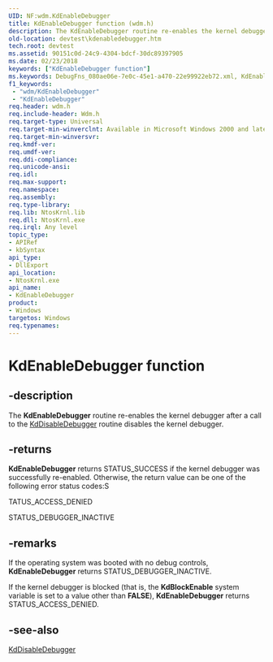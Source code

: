 ```yaml
---
UID: NF:wdm.KdEnableDebugger
title: KdEnableDebugger function (wdm.h)
description: The KdEnableDebugger routine re-enables the kernel debugger after a call to the KdDisableDebugger routine disables the kernel debugger.
old-location: devtest\kdenabledebugger.htm
tech.root: devtest
ms.assetid: 90151c0d-24c9-4304-bdcf-30dc89397905
ms.date: 02/23/2018
keywords: ["KdEnableDebugger function"]
ms.keywords: DebugFns_080ae06e-7e0c-45e1-a470-22e99922eb72.xml, KdEnableDebugger, KdEnableDebugger routine [Driver Development Tools], devtest.kdenabledebugger, wdm/KdEnableDebugger
f1_keywords:
 - "wdm/KdEnableDebugger"
 - "KdEnableDebugger"
req.header: wdm.h
req.include-header: Wdm.h
req.target-type: Universal
req.target-min-winverclnt: Available in Microsoft Windows 2000 and later versions of Windows.
req.target-min-winversvr: 
req.kmdf-ver: 
req.umdf-ver: 
req.ddi-compliance: 
req.unicode-ansi: 
req.idl: 
req.max-support: 
req.namespace: 
req.assembly: 
req.type-library: 
req.lib: NtosKrnl.lib
req.dll: NtosKrnl.exe
req.irql: Any level
topic_type:
- APIRef
- kbSyntax
api_type:
- DllExport
api_location:
- NtosKrnl.exe
api_name:
- KdEnableDebugger
product:
- Windows
targetos: Windows
req.typenames: 
---
```


# KdEnableDebugger function


## -description


The <b>KdEnableDebugger</b> routine re-enables the kernel debugger after a call to the <a href="https://docs.microsoft.com/windows-hardware/drivers/ddi/wdm/nf-wdm-kddisabledebugger">KdDisableDebugger</a> routine disables the kernel debugger. 


## -returns



<b>KdEnableDebugger</b> returns STATUS_SUCCESS if the kernel debugger was successfully re-enabled. Otherwise, the return value can be one of the following error status codes:S

TATUS_ACCESS_DENIED

STATUS_DEBUGGER_INACTIVE




## -remarks



If the operating system was booted with no debug controls, <b>KdEnableDebugger</b> returns STATUS_DEBUGGER_INACTIVE.

If the kernel debugger is blocked (that is, the <b>KdBlockEnable</b> system variable is set to a value other than <b>FALSE</b>), <b>KdEnableDebugger</b> returns STATUS_ACCESS_DENIED. 




## -see-also




<a href="https://docs.microsoft.com/windows-hardware/drivers/ddi/wdm/nf-wdm-kddisabledebugger">KdDisableDebugger</a>
 

 


